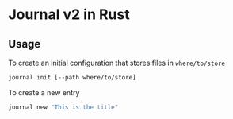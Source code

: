 # Journal v2 in Rust

## Usage


To create an initial configuration that stores files in `where/to/store`

```sh
journal init [--path where/to/store]
```

To create a new entry
```sh
journal new "This is the title"
```
